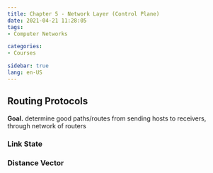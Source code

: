 ```yaml
---
title: Chapter 5 - Network Layer (Control Plane)
date: 2021-04-21 11:28:05
tags: 
- Computer Networks

categories: 
- Courses

sidebar: true
lang: en-US
---
```



<!-- more -->


## Routing Protocols

**Goal.** determine good paths/routes from sending hosts to receivers, through network of routers



### Link State

### Distance Vector